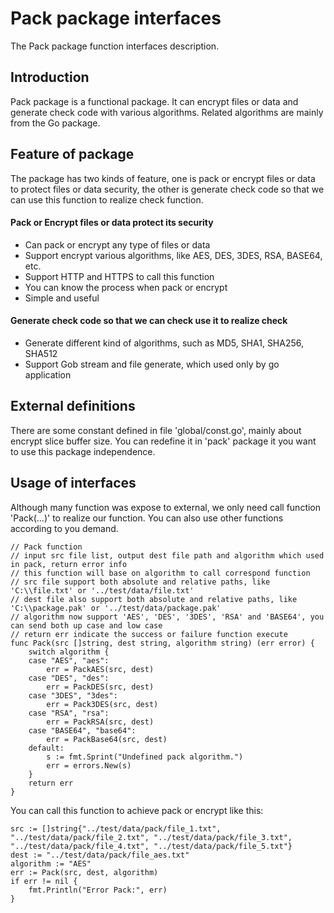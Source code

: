 # Pack package interfaces
The Pack package function interfaces description.

## Introduction
Pack package is a functional package. It can encrypt files or data and generate check code with various algorithms. Related algorithms are mainly from the Go package.

## Feature of package
The package has two kinds of feature, one is pack or encrypt files or data to protect files or data security, the other is generate check code so that we can use this function to realize check function.

#### Pack or Encrypt files or data protect its security
  * Can pack or encrypt any type of files or data
  * Support encrypt various algorithms, like AES, DES, 3DES, RSA, BASE64, etc.
  * Support HTTP and HTTPS to call this function
  * You can know the process when pack or encrypt
  * Simple and useful
  
#### Generate check code so that we can check use it to realize check
  * Generate different kind of algorithms, such as MD5, SHA1, SHA256, SHA512
  * Support Gob stream and file generate, which used only by go application
  
## External definitions
There are some constant defined in file 'global/const.go', mainly about encrypt slice buffer size. You can redefine it in 'pack' package it you want to use this package independence.

## Usage of interfaces
Although many function was expose to external, we only need call function 'Pack(...)' to realize our function. You can also use other functions according to you demand.
```batch
// Pack function
// input src file list, output dest file path and algorithm which used in pack, return error info
// this function will base on algorithm to call correspond function
// src file support both absolute and relative paths, like 'C:\\file.txt' or '../test/data/file.txt'
// dest file also support both absolute and relative paths, like 'C:\\package.pak' or '../test/data/package.pak'
// algorithm now support 'AES', 'DES', '3DES', 'RSA' and 'BASE64', you can send both up case and low case
// return err indicate the success or failure function execute
func Pack(src []string, dest string, algorithm string) (err error) {
	switch algorithm {
	case "AES", "aes":
		err = PackAES(src, dest)
	case "DES", "des":
		err = PackDES(src, dest)
	case "3DES", "3des":
		err = Pack3DES(src, dest)
	case "RSA", "rsa":
		err = PackRSA(src, dest)
	case "BASE64", "base64":
		err = PackBase64(src, dest)
	default:
		s := fmt.Sprint("Undefined pack algorithm.")
		err = errors.New(s)
	}
	return err
}
```
You can call this function to achieve pack or encrypt like this:
```batch
src := []string{"../test/data/pack/file_1.txt", "../test/data/pack/file_2.txt", "../test/data/pack/file_3.txt", "../test/data/pack/file_4.txt", "../test/data/pack/file_5.txt"}
dest := "../test/data/pack/file_aes.txt"
algorithm := "AES"
err := Pack(src, dest, algorithm)
if err != nil {
    fmt.Println("Error Pack:", err)
}
```